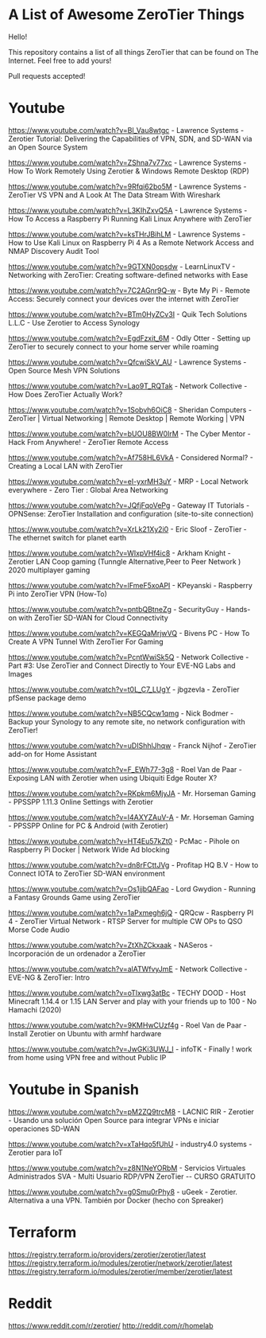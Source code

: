 # A List of Awesome ZeroTier Things

Hello!

This repository contains a list of all things ZeroTier that can be
found on The Internet. Feel free to add yours!

Pull requests accepted!

# Youtube

https://www.youtube.com/watch?v=Bl_Vau8wtgc - Lawrence Systems -
Zerotier Tutorial: Delivering the Capabilities of VPN, SDN, and SD-WAN
via an Open Source System  

https://www.youtube.com/watch?v=ZShna7v77xc - Lawrence Systems - How
To Work Remotely Using Zerotier & Windows Remote Desktop (RDP)  

https://www.youtube.com/watch?v=9Rfqi62bo5M - Lawrence Systems -
ZeroTier VS VPN and A Look At The Data Stream With Wireshark  

https://www.youtube.com/watch?v=L3KIhZxvQ5A - Lawrence Systems - How
To Access a Raspberry Pi Running Kali Linux Anywhere with ZeroTier  

https://www.youtube.com/watch?v=ksTHrJBihLM - Lawrence Systems - How
to Use Kali Linux on Raspberry Pi 4 As a Remote Network Access and
NMAP Discovery Audit Tool  

https://www.youtube.com/watch?v=9GTXN0opsdw - LearnLinuxTV -
Networking with ZeroTier: Creating software-defined networks with Ease  

https://www.youtube.com/watch?v=7C2AGnr9Q-w - Byte My Pi - Remote
Access: Securely connect your devices over the internet with ZeroTier  

https://www.youtube.com/watch?v=BTm0HyZCv3I - Quik Tech Solutions
L.L.C - Use Zerotier to Access Synology  

https://www.youtube.com/watch?v=EgdFzxit_6M - Odly Otter - Setting up
ZeroTier to securely connect to your home server while roaming  

https://www.youtube.com/watch?v=QfcwiSkV_AU - Lawrence Systems - Open
Source Mesh VPN Solutions  

https://www.youtube.com/watch?v=Lao9T_RQTak - Network Collective - How
Does ZeroTier Actually Work?  

https://www.youtube.com/watch?v=1Sobvh6OiC8 - Sheridan Computers -
ZeroTier | Virtual Networking | Remote Desktop | Remote Working | VPN  

https://www.youtube.com/watch?v=bUOU8BW0IrM - The Cyber Mentor - Hack
From Anywhere! - ZeroTier Remote Access  

https://www.youtube.com/watch?v=Af758HL6VkA - Considered Normal? -
Creating a Local LAN with ZeroTier  

https://www.youtube.com/watch?v=eI-yxrMH3uY - MRP - Local Network
everywhere - Zero Tier : Global Area Networking  

https://www.youtube.com/watch?v=JQfjFqoVePg - Gateway IT Tutorials -
OPNSense: ZeroTier Installation and configuration (site-to-site
connection)  

https://www.youtube.com/watch?v=XrLk21Xy2i0 - Eric Sloof - ZeroTier -
The ethernet switch for planet earth  

https://www.youtube.com/watch?v=WIxpVHf4ic8 - Arkham Knight - Zerotier
LAN Coop gaming (Tunngle Alternative,Peer to Peer Network ) 2020
multiplayer gaming  

https://www.youtube.com/watch?v=lFmeF5xoAPI - KPeyanski - Raspberry Pi
into ZeroTier VPN (How-To)  

https://www.youtube.com/watch?v=pntbQBtneZg - SecurityGuy - Hands-on
with ZeroTier SD-WAN for Cloud Connectivity  

https://www.youtube.com/watch?v=KEGQaMrjwVQ - Bivens PC - How To
Create A VPN Tunnel With ZeroTier For Gaming  

https://www.youtube.com/watch?v=PcntWwiSk5Q - Network Collective -
Part #3: Use ZeroTier and Connect Directly to Your EVE-NG Labs and
Images  

https://www.youtube.com/watch?v=t0L_C7_LUgY - jbgzevla - ZeroTier
pfSense package demo  

https://www.youtube.com/watch?v=NB5CQcw1qmg - Nick Bodmer - Backup
your Synology to any remote site, no network configuration with
ZeroTier!  

https://www.youtube.com/watch?v=uDIShhlJhqw - Franck Nijhof - ZeroTier
add-on for Home Assistant  

https://www.youtube.com/watch?v=F_EWh77-3g8 - Roel Van de Paar -
Exposing LAN with Zerotier when using Ubiquiti Edge Router X?  

https://www.youtube.com/watch?v=RKpkm6MjyJA - Mr. Horseman Gaming -
PPSSPP 1.11.3 Online Settings with Zerotier  

https://www.youtube.com/watch?v=I4AXYZAuV-A - Mr. Horseman Gaming -
PPSSPP Online for PC & Android (with Zerotier)  

https://www.youtube.com/watch?v=HT4Eu57kZt0 - PcMac - Pihole on
Raspberry Pi Docker | Network Wide Ad blocking  

https://www.youtube.com/watch?v=dn8rFCttJVg - Profitap HQ B.V - How to
Connect IOTA to ZeroTier SD-WAN environment  

https://www.youtube.com/watch?v=Os1jjbQAFao - Lord Gwydion - Running a
Fantasy Grounds Game using ZeroTier  

https://www.youtube.com/watch?v=1aPxmegh6jQ - QRQcw - Raspberry PI 4 -
ZeroTier Virtual Network - RTSP Server for multiple CW OPs to QSO
Morse Code Audio  

https://www.youtube.com/watch?v=ZtXhZCkxaak - NASeros - Incorporación
de un ordenador a ZeroTier  

https://www.youtube.com/watch?v=alATWfvyJmE - Network Collective -
EVE-NG & ZeroTier: Intro   

https://www.youtube.com/watch?v=oTlxwg3atBc - TECHY DOOD - Host
Minecraft 1.14.4 or 1.15 LAN Server and play with your friends up to
100 - No Hamachi (2020)  

https://www.youtube.com/watch?v=9KMHwCUzf4g - Roel Van de Paar -
Install Zerotier on Ubuntu with armhf hardware  

https://www.youtube.com/watch?v=JwGKi3UWJ_I - infoTK - Finally ! work
from home using VPN free and without Public IP  


# Youtube in Spanish

https://www.youtube.com/watch?v=pM2ZQ9trcM8 - LACNIC RIR - Zerotier -
Usando una solución Open Source para integrar VPNs e iniciar
operaciones SD-WAN  

https://www.youtube.com/watch?v=xTaHqo5fUhU - industry4.0 systems -
Zerotier para IoT  

https://www.youtube.com/watch?v=z8N1NeYORbM - Servicios Virtuales
Administrados SVA - Multi Usuario RDP/VPN ZeroTier -- CURSO GRATUITO  

https://www.youtube.com/watch?v=g0Smu0rPhy8 - uGeek - Zerotier. Alternativa a una VPN. También por Docker (hecho con Spreaker)

# Terraform
https://registry.terraform.io/providers/zerotier/zerotier/latest
https://registry.terraform.io/modules/zerotier/network/zerotier/latest
https://registry.terraform.io/modules/zerotier/member/zerotier/latest

# Reddit
https://www.reddit.com/r/zerotier/
http://reddit.com/r/homelab
